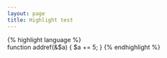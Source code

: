 ```yaml
---
layout: page
title: Highlight test
---
```


{% highlight language %}  
function addref(&$a)
{
    $a += 5;
}
{% endhighlight %}